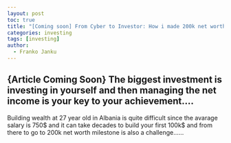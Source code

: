 ```yaml
---
layout: post
toc: true
title: "[Coming soon] From Cyber to Investor: How i made 200k net worth"
categories: investing
tags: [investing]
author:
  - Franko Janku
---
```


## {Article Coming Soon} The biggest investment is investing in yourself and then managing the net income is your key to your achievement....


Building wealth at 27 year old in Albania is quite difficult since the avarage salary is 750$ and it can take decades to build your first 100k$ and from there to go to 200k net worth milestone is also a challenge......
